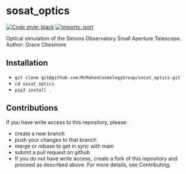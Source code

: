 # sosat_optics

[![Code style: black](https://img.shields.io/badge/code%20style-black-000000.svg)](https://github.com/psf/black) [![Imports: isort](https://img.shields.io/badge/%20imports-isort-%231674b1?style=flat&labelColor=ef8336)](https://pycqa.github.io/isort/)

Optical simulation of the Simons Observatory Small Aperture Telescope. <br />
Author: Grace Chesmore

## Installation
- ```git clone git@github.com:McMahonCosmologyGroup/sosat_optics.git```
- ```cd sosat_optics```
- ```pip3 install .```

## Contributions
If you have write access to this repository, please:
* create a new branch
* push your changes to that branch
* merge or rebase to get in sync with main
* submit a pull request on github
* If you do not have write access, create a fork of this repository and proceed as described above. For more details, see Contributing.
